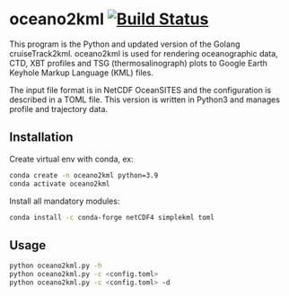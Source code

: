 # oceano2kml [![Build Status](https://app.travis-ci.com/jgrelet/oceano2kml.svg?branch=main)](https://app.travis-ci.com/github/jgrelet/oceano2kml)

This program is the Python and updated version of the Golang cruiseTrack2kml.
oceano2kml is used for rendering oceanographic data, CTD, XBT profiles and TSG (thermosalinograph) plots to Google Earth Keyhole Markup Language (KML) files.

The input file format is in NetCDF OceanSITES and the configuration is described in a TOML file.
This version is written in Python3 and manages profile and trajectory data.

## Installation

Create virtual env with conda, ex:

```sh
conda create -n oceano2kml python=3.9
conda activate oceano2kml 
```

Install all mandatory modules:

```sh
conda install -c conda-forge netCDF4 simplekml toml 
```

## Usage

```bash
python oceano2kml.py -h
python oceano2kml.py -c <config.toml>
python oceano2kml.py -c <config.toml> -d
```
